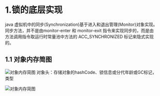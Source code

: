 # 1.锁的底层实现
java 虚拟机中的同步(Synchronization)基于进入和退出管理(Monitor)对象实现。同步方法，并不是由monitor-enter 和 monitor-exit 指令来实现同步的，而是由方法调用指令取运行时常量池中方法的 ACC_SYNCHRONIZED 标记来隐式实现的。

## 1.1 对象内存简图
![对象内存简图](https://i.loli.net/2019/07/11/5d26a6c5466ad58228.png "对象内存简图")
对象头：存储对象的hashCode、锁信息或分代年龄或GC标记，类型

![对象内存简图](https://i.loli.net/2019/07/11/5d26ac5209ed875137.png "对象内存简图")
